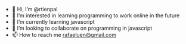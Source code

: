 - 👋 Hi, I’m @rtienpal
- 👀 I’m interested in learning programming to work online in the future
- 🌱 I’m currently learning javascript
- 💞️ I’m looking to collaborate on programming in javascript
- 📫 How to reach me rafaeluen@gmail.com

<!---
rtienpal/rtienpal is a ✨ special ✨ repository because its `README.md` (this file) appears on your GitHub profile.
You can click the Preview link to take a look at your changes.
--->
